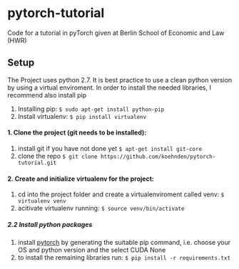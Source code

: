 # pytorch-tutorial
Code for a tutorial in pyTorch given at Berlin School of Economic and Law (HWR)

## Setup

The Project uses python 2.7. It is best practice to use a clean python version by using a virtual enviroment.
In order to install the needed libraries, I recommend also install pip
1. Installing pip:
``` $ sudo apt-get install python-pip ```
2. Install virtualenv: 
``` $ pip install virtualenv ```

#### 1. Clone the project (git needs to be installed):
1. install git if you have not done yet
``` $ apt-get install git-core ```
2. clone the repo
``` $ git clone https://github.com/koehnden/pytorch-tutorial.git ```

#### 2. Create and initialize virtualenv for the project:
1. cd into the project folder and create a virtualenviroment called venv:
``` $ virtualenv venv ```
2. acitivate virtualenv running:
``` $ source venv/bin/activate ``` 
    
##### 2.2 Install python packages
1. install [pytorch](https://pytorch.org/) by generating the suitable pip command, i.e. choose your OS and python version and the select CUDA None
2. to install the remaining libraries run:
``` $ pip install -r requirements.txt ```
